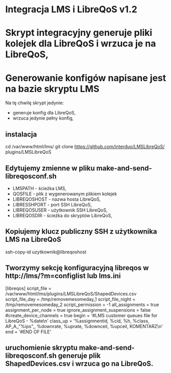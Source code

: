 # Integracja LMS i LibreQoS v1.2

# Skrypt integracyjny generuje pliki kolejek dla LibreQoS i wrzuca je na LibreQoS, 
# Generowanie konfigów napisane jest na bazie skryptu LMS

Na tę chwilę skrypt jedynie:
- generuje konfig dla LibreQoS,
- wrzuca jedynie pełny konfig,

## instalacja
cd /var/www/html/lms/
git clone https://github.com/interduo/LMSLibreQoS/ plugins/LMSLibreQoS

## Edytujemy zmienne w pliku make-and-send-libreqosconf.sh
- LMSPATH - ścieżka LMS,
- QOSFILE - plik z wygenerowanym plikiem kolejek
- LIBREQOSHOST - nazwa hosta LibreQoS,
- LIBRESSHPORT - port SSH LibreQoS,
- LIBREQOSUSER - użytkownik SSH LibreQoS,
- LIBREQOSDIR - ścieżka do skryptów LibreQoS,

## Kopiujemy klucz publiczny SSH z użytkownika LMS na LibreQoS
ssh-copy-id uzytkownik@libreqoshost

## Tworzymy sekcję konfiguracyjną libreqos w http://lms/?m=configlist lub lms.ini

[libreqos]
script_file = /var/www/html/lms/plugins/LMSLibreQoS/ShapedDevices.csv
script_file_day = /tmp/removemesomeday_1
script_file_night = /tmp/removemesomeday_2
script_permission = -1
all_assignments = true
assignment_per_node = true
ignore_assignment_suspensions = false
#create_device_channels = true
begin = '#LMS customer queues file for LibreQoS - %date\n'
class_up = '%assignmentid, %cid, %h, %class, AP_A,,"%ips",, %downrate, %uprate, %downceil, %upceil, KOMENTARZ\n'
end = '#END OF FILE'

## uruchomienie skryptu make-and-send-libreqosconf.sh generuje plik ShapedDevices.csv i wrzuca go na LibreQoS.
